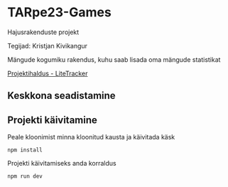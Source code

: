 # TARpe23-Games

Hajusrakenduste projekt

Tegijad: Kristjan Kivikangur

Mängude kogumiku rakendus, kuhu saab lisada oma mängude statistikat

[Projektihaldus - LiteTracker](https://app.litetracker.com/n/projects/2895db)

## Keskkona seadistamine


## Projekti käivitamine

Peale kloonimist minna kloonitud kausta ja käivitada käsk

`npm install`

Projekti käivitamiseks anda korraldus

`npm run dev`